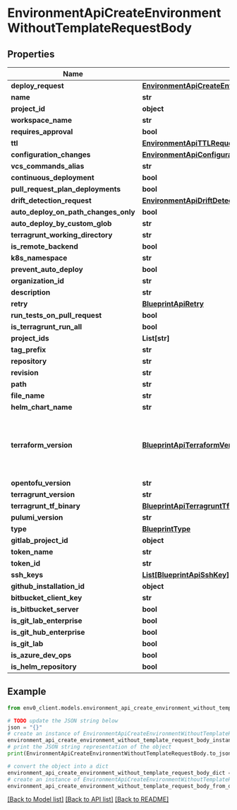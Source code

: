 # EnvironmentApiCreateEnvironmentWithoutTemplateRequestBody


## Properties

Name | Type | Description | Notes
------------ | ------------- | ------------- | -------------
**deploy_request** | [**EnvironmentApiCreateEnvironmentWithoutTemplateRequestBodyDeployRequest**](EnvironmentApiCreateEnvironmentWithoutTemplateRequestBodyDeployRequest.md) |  | [optional] 
**name** | **str** |  | 
**project_id** | **object** |  | 
**workspace_name** | **str** |  | [optional] 
**requires_approval** | **bool** |  | [optional] 
**ttl** | [**EnvironmentApiTTLRequest**](EnvironmentApiTTLRequest.md) |  | [optional] 
**configuration_changes** | [**EnvironmentApiConfigurationChanges**](EnvironmentApiConfigurationChanges.md) |  | [optional] 
**vcs_commands_alias** | **str** |  | [optional] 
**continuous_deployment** | **bool** |  | [optional] 
**pull_request_plan_deployments** | **bool** |  | [optional] 
**drift_detection_request** | [**EnvironmentApiDriftDetectionRequest**](EnvironmentApiDriftDetectionRequest.md) |  | [optional] 
**auto_deploy_on_path_changes_only** | **bool** |  | [optional] 
**auto_deploy_by_custom_glob** | **str** |  | [optional] 
**terragrunt_working_directory** | **str** |  | [optional] 
**is_remote_backend** | **bool** |  | [optional] 
**k8s_namespace** | **str** |  | [optional] 
**prevent_auto_deploy** | **bool** |  | [optional] 
**organization_id** | **str** |  | 
**description** | **str** |  | [optional] 
**retry** | [**BlueprintApiRetry**](BlueprintApiRetry.md) |  | [optional] 
**run_tests_on_pull_request** | **bool** |  | [optional] 
**is_terragrunt_run_all** | **bool** |  | [optional] 
**project_ids** | **List[str]** |  | [optional] 
**tag_prefix** | **str** |  | [optional] 
**repository** | **str** |  | 
**revision** | **str** |  | [optional] 
**path** | **str** |  | [optional] 
**file_name** | **str** |  | [optional] 
**helm_chart_name** | **str** |  | [optional] 
**terraform_version** | [**BlueprintApiTerraformVersion**](BlueprintApiTerraformVersion.md) | A string representing semantic version of Terraform. If set to \&quot;RESOLVE_FROM_TERRAFORM_CODE\&quot;, the version will be determined by using tfenv&#39;s &#39;min-required&#39;. When set to \&quot;latest\&quot;, the version used will be the most recent one available for Terraform. | [optional] 
**opentofu_version** | **str** |  | [optional] 
**terragrunt_version** | **str** |  | [optional] 
**terragrunt_tf_binary** | [**BlueprintApiTerragruntTfBinary**](BlueprintApiTerragruntTfBinary.md) |  | [optional] 
**pulumi_version** | **str** |  | [optional] 
**type** | [**BlueprintType**](BlueprintType.md) |  | 
**gitlab_project_id** | **object** |  | [optional] 
**token_name** | **str** |  | [optional] 
**token_id** | **str** |  | [optional] 
**ssh_keys** | [**List[BlueprintApiSshKey]**](BlueprintApiSshKey.md) |  | [optional] 
**github_installation_id** | **object** |  | [optional] 
**bitbucket_client_key** | **str** |  | [optional] 
**is_bitbucket_server** | **bool** |  | [optional] 
**is_git_lab_enterprise** | **bool** |  | [optional] 
**is_git_hub_enterprise** | **bool** |  | [optional] 
**is_git_lab** | **bool** |  | [optional] 
**is_azure_dev_ops** | **bool** |  | [optional] 
**is_helm_repository** | **bool** |  | [optional] 

## Example

```python
from env0_client.models.environment_api_create_environment_without_template_request_body import EnvironmentApiCreateEnvironmentWithoutTemplateRequestBody

# TODO update the JSON string below
json = "{}"
# create an instance of EnvironmentApiCreateEnvironmentWithoutTemplateRequestBody from a JSON string
environment_api_create_environment_without_template_request_body_instance = EnvironmentApiCreateEnvironmentWithoutTemplateRequestBody.from_json(json)
# print the JSON string representation of the object
print(EnvironmentApiCreateEnvironmentWithoutTemplateRequestBody.to_json())

# convert the object into a dict
environment_api_create_environment_without_template_request_body_dict = environment_api_create_environment_without_template_request_body_instance.to_dict()
# create an instance of EnvironmentApiCreateEnvironmentWithoutTemplateRequestBody from a dict
environment_api_create_environment_without_template_request_body_from_dict = EnvironmentApiCreateEnvironmentWithoutTemplateRequestBody.from_dict(environment_api_create_environment_without_template_request_body_dict)
```
[[Back to Model list]](../README.md#documentation-for-models) [[Back to API list]](../README.md#documentation-for-api-endpoints) [[Back to README]](../README.md)


